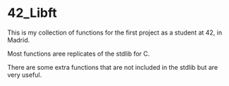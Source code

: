 # 42_Libft

This is my collection of functions for the first project as a student at 42, in Madrid.

Most functions aree replicates of the stdlib for C.

There are some extra functions that are not included in the stdlib but are very useful.

